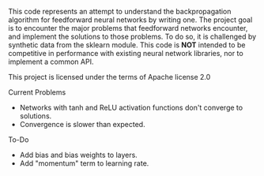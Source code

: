This code represents an attempt to understand the backpropagation algorithm for feedforward neural networks by writing one. The project goal is to encounter the major problems that feedforward networks encounter, and implement the solutions to those problems. To do so, it is challenged by synthetic data from the sklearn module. This code is **NOT** intended to be competitive in performance with existing neural network libraries, nor to implement a common API.

This project is licensed under the terms of Apache license 2.0

Current Problems
- Networks with tanh and ReLU activation functions don't converge to solutions.
- Convergence is slower than expected.

To-Do
- Add bias and bias weights to layers.
- Add "momentum" term to learning rate.